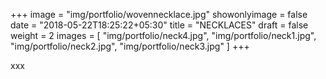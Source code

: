 +++
image = "img/portfolio/wovennecklace.jpg"
showonlyimage = false
date = "2018-05-22T18:25:22+05:30"
title = "NECKLACES"
draft = false
weight = 2
images = [ "img/portfolio/neck4.jpg", "img/portfolio/neck1.jpg", "img/portfolio/neck2.jpg", "img/portfolio/neck3.jpg" ]
+++
<!--more-->

xxx